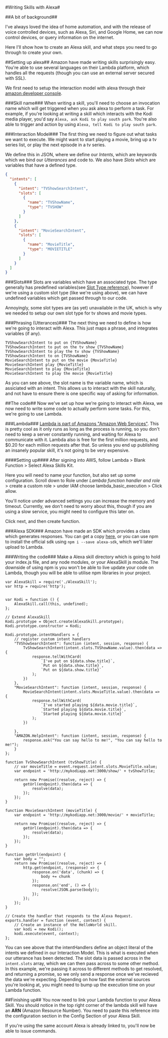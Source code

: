 #Writing Skills with Alexa#

##A bit of background##

I've always loved the idea of home automation, and with the release of voice controlled devices, such as Alexa, Siri, and Google Home, we can now control devices, or query information on the internet.

Here I'll show how to create an Alexa skill, and what steps you need to go through to create your own.

##Setting up alexa##
Amazon have made writing skills surprisingly easy. You're able to use several languages on their Lambda platform, which handles all the requests (though you can use an external server secured with SSL).

We first need to setup the interaction model with alexa through their [amazon developer console](https://developer.amazon.com/edw/home.html#/skills/list).

###Skill name###
When writing a skill, you'll need to choose an invocation name which will get triggered when you ask alexa to perform a task. 
For example, if you're looking at writing a skill which interacts with the Kodi media player, you'd say ```Alexa, ask Kodi to play south park```. You're also able to trigger and action by using ```Alexa, tell Kodi to play south park```.

###Interaction Model###
The first thing we need to figure out what tasks we want to execute. We might want to start playing a movie, bring up a tv series list, or play the next episode in a tv series.

We define this in JSON, where we define our _Intents_, which are keywords which we bind our _Utterances_ and code to. We also have _Slots_ which are variables that have a defined type.

```json
{
  "intents": [
    {
      "intent": "TVShowSearchIntent",
      "slots": [
        {
          "name": "TVShowName",
          "type": "TVSHOW"
        }
      ]
    },
    {
      "intent": "MovieSearchIntent",
      "slots": [
        {
          "name": "MovieTitle",
          "type": "MOVIETITLE"
        }
      ]
    }
  ]
}
```

###Slots###
Slots are variables which have an associated type. The type generally has predefined variables(see [Slot Type reference](https://developer.amazon.com/public/solutions/alexa/alexa-skills-kit/docs/built-in-intent-ref/slot-type-reference)), however if we're using a custom slot type (like we're using above), we can have undefined variables which get passed through to our code.

Annoyingly, some slot types are (as yet) unavailable in the UK, which is why we needed to setup our own slot type for tv shows and movie types.

###Phrasing (Utterances)###
The next thing we need to define is how we're going to interact with Alexa. This just maps a phrase, and integrates variables (if any).

```
TVShowSearchIntent to put on {TVShowName}
TVShowSearchIntent to put on the tv show {TVShowName}
TVShowSearchIntent to play the tv show {TVShowName}
TVShowSearchIntent to on {TVShowName}
MovieSearchIntent to put on the movie {MovieTitle}
MovieSearchIntent play {MovieTitle}
MovieSearchIntent to play {MovieTitle}
MovieSearchIntent to play the movie {MovieTitle}
```

As you can see above, the slot name is the variable name, which is assiciated with an intent. This allows us to interact with the skill naturally, and not have to ensure there is one specific way of asking for information.

##The code##
Now we've set up how we're going to interact with Alexa, we now need to write some code to actually perform some tasks. For this, we're going to use Lambda.

###Lambda###
[Lambda is part of Amazons "Amazon Web Services"](https://eu-west-1.console.aws.amazon.com/lambda/home?region=eu-west-1#/functions). This is pretty cool as it only runs as long as the process is running, so you don't need to keep a server constantly running, and waiting for Alexa to communicate with it. Lambda also is free for the first million requests, and $0.20 for each million requests after that. So unless you end up publishing an insanely popular skill, it's not going to be very expensive.

####Setting up####
After signing into AWS, follow Lambda > Blank Function > Select Alexa Skills Kit.

Here you will need to name your function, but also set up some configuration. Scroll down to Role under _Lambda function handler and role_ > create a custom role > under IAM choose lambda_basic_execution > Click allow.

You'll notice under advanced settings you can increase the memory and timeout. Currently, we don't need to worry about this, though if you are using a slow service, you might need to configure this later on.

Click next, and then create function.

###Alexa SDK###
Amazon have made an SDK which provides a class which generates responses. You can get a copy [here](https://raw.githubusercontent.com/amzn/alexa-skills-kit-js/master/samples/helloWorld/src/AlexaSkill.js), or you can use npm to install the official sdk using ```npm i --save alexa-sdk```, which we'll later upload to Lambda.

###Writing the code###
Make a Alexa skill directory which is going to hold your index.js file, and any node modules, or your AlexaSkill js module. The downside of using npm is you won't be able to live update your code on Lambda, though you will be able to utilise npm libraries in your project.


```
var AlexaSkill = require('./AlexaSkill');
var http = require('http');


var Kodi = function () {
    AlexaSkill.call(this, undefined);
};

// Extend AlexaSkill
Kodi.prototype = Object.create(AlexaSkill.prototype);
Kodi.prototype.constructor = Kodi;

Kodi.prototype.intentHandlers = {
    // register custom intent handlers
    "TVShowSearchIntent": function (intent, session, response) {
        TvShowSearchIntent(intent.slots.TVShowName.value).then(data => {
            response.tellWithCard(
                `I've put on ${data.show.title}`, 
                `Put on ${data.show.title}`,
                `Put on ${data.show.title}`
            );    
        })
    },
    "MovieSearchIntent": function (intent, session, response) {
        MovieSearchIntent(intent.slots.MovieTitle.value).then(data => {
            response.tellWithCard(
                `I've started playing ${data.movie.title}`, 
                `Started playing ${data.movie.title}`,
                `Started playing ${data.movie.title}`
            );    
        })
        
    },
    "AMAZON.HelpIntent": function (intent, session, response) {
        response.ask("You can say hello to me!", "You can say hello to me!");
    }
};

function TvShowSearchIntent (tvShowTitle) {
    // var movieTitle = event.request.intent.slots.MovieTitle.value;
    var endpoint = 'http://mykodiapp.net:3000/show/' + tvShowTitle;

    return new Promise((resolve, reject) => {
        getUrl(endpoint).then(data => {
            resolve(data);
        });
    });
}

function MovieSearchIntent (movieTitle) {
    var endpoint = 'http://mykodiapp.net:3000/movie/' + movieTitle;

    return new Promise((resolve, reject) => {
        getUrl(endpoint).then(data => {
            resolve(data);
        });
    });
}

function getUrl(endpoint) {
    var body = "";
    return new Promise((resolve, reject) => {
        http.get(endpoint, (response) => {
            response.on('data', (chunk) => {
                body += chunk
            });
            response.on('end', () => {
                resolve(JSON.parse(body));
            });
        });
    });
}

// Create the handler that responds to the Alexa Request.
exports.handler = function (event, context) {
    // Create an instance of the HelloWorld skill.
    var kodi = new Kodi();
    kodi.execute(event, context);
};

```

You can see above that the intentHandlers define an object literal of the intents we defined in our Interaction Model. This is what is executed when our utterance has been detected. The slot data is passed across in the `intent.slots` array, which we can then pass across to some other method. In this example, we're passing it across to different methods to get resolved, and returning a promise, so we only send a response once we've recieved the data we're expecting. Depending on how fast the external sources you're looking at, you might need to bump up the execution time on your Lambda function.

##Finishing up##
You now need to link your Lambda function to your Alexa Skill. You should notice in the top right corner of the lambda skill will have an **ARN** (Amazon Resource Number). You need to paste this reference into the configuration section in the Config Section of your Alexa Skill.

If you're using the same account Alexa is already linked to, you'll now be able to issue commands.
